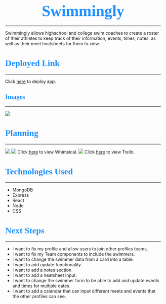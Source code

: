 # <center> <span style="font-size: 50px; font-family:Papyrus; color:dodgerblue; ">Swimmingly </span> </center>
---
Swimmingly allows highschool and college swim coaches to create a roster of their athletes to keep track of their information, events, times, notes, as well as their meet heatsheets for them to view.
# <span style="font-family:Papyrus; color:dodgerblue">Deployed Link</span>
---
Click [here](https://swimmingly123.herokuapp.com/login) to deploy app.
## <span style="font-family:Papyrus; color:dodgerblue">Images</span>
---
![](https://i.imgur.com/VRRpHSr.jpg)
# <span style="font-family:Papyrus; color:dodgerblue">Planning</span>
---
![](https://i.imgur.com/rvfFMtE.png)
![](https://i.imgur.com/aBLAUUS.png)
Click [here](https://whimsical.com/project-4-6XwCV8mR8RjV5o2idzTHkX) to view Whimsical.
![](https://i.imgur.com/hKNUjep.png)
Click [here](https://trello.com/b/jOuDogN9/swimmingly) to view Trello.
# <span style="font-family:Papyrus; color:dodgerblue">Technologies Used</span>
---
* MongoDB
* Express
* React
* Node
* CSS
# <span style="font-family:Papyrus; color:dodgerblue">Next Steps</span>
---
* I want to fix my profile and allow users to join other profiles teams.
* I want to fix my Team components to include the swimmers.
* I want to change the swimmer data from a card into a table.
* I want to add update functionality.
* I want to add a notes section.
* I want to add a heatsheet input.
* I want to change the swimmer form to be able to add and update events and times for multiple dates.
* I want to add a calendar that can input different meets and events that the other profiles can see.

